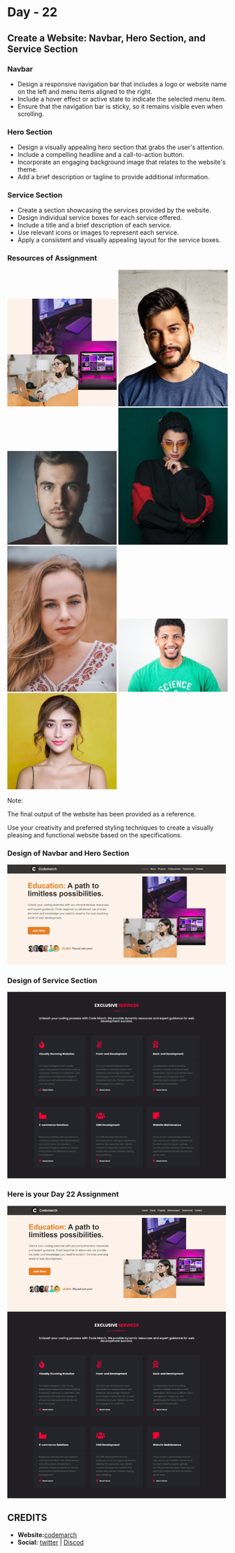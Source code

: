 # Day - 22

## Create a Website: Navbar, Hero Section, and Service Section

### Navbar

- Design a responsive navigation bar that includes a logo or website name on the left and menu items aligned to the right.
- Include a hover effect or active state to indicate the selected menu item.
- Ensure that the navigation bar is sticky, so it remains visible even when scrolling.

### Hero Section

- Design a visually appealing hero section that grabs the user's attention.
- Include a compelling headline and a call-to-action button.
- Incorporate an engaging background image that relates to the website's theme.
- Add a brief description or tagline to provide additional information.

### Service Section

- Create a section showcasing the services provided by the website.
- Design individual service boxes for each service offered.
- Include a title and a brief description of each service.
- Use relevant icons or images to represent each service.
- Apply a consistent and visually appealing layout for the service boxes.

### Resources of Assignment

<img src="./assets/imgs/r1.png" width="250" alt="codemarch-logo"/>
<img src="./assets/imgs/r2.png" width="250" alt="resource image"/>
<img src="./assets/imgs/r3.png" width="250" alt="resource image"/>
<img src="./assets/imgs/r4.png" width="250" alt="resource image"/>
<img src="./assets/imgs/r5.png" width="250" alt="resource image"/>
<img src="./assets/imgs/r6.png" width="250" alt="resource image"/>
<img src="./assets/imgs/r7.png" width="250" alt="resource image"/>

Note:

The final output of the website has been provided as a reference.

Use your creativity and preferred styling techniques to create a visually pleasing and functional website based on the specifications.

### Design of Navbar and Hero Section

<img src="./assets/imgs/op1.png" width="500"/>

### Design of Service Section

<img src="./assets/imgs/op2.png" width="500"/>

### Here is your Day 22 Assignment

<img src="./assets/imgs/op3.png" width="500"/>

## CREDITS

- **Website:**[codemarch](https://codemarch.gumroad.com/)
- **Social:** [twitter](https://twitter.com/codemarch) | [Discod](https://discord.com/invite/7g9WddcyKt)
